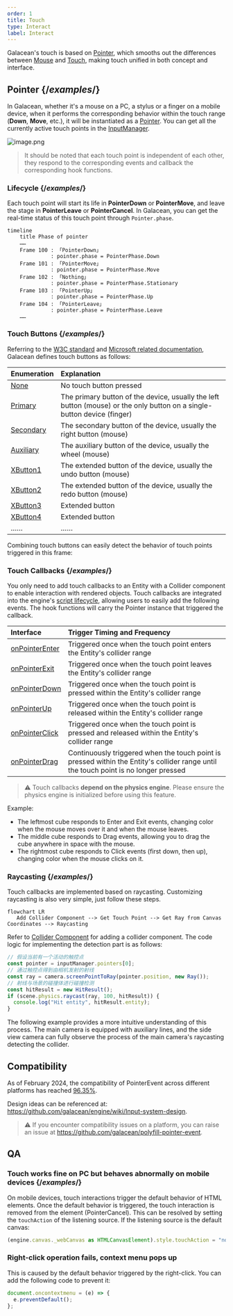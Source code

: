 ```yaml
---
order: 1
title: Touch
type: Interact
label: Interact
---
```


Galacean's touch is based on [Pointer](https://www.w3.org/TR/pointerevents3/), which smooths out the differences between [Mouse](https://developer.mozilla.org/zh-CN/docs/Web/API/MouseEvent) and [Touch](https://developer.mozilla.org/zh-CN/docs/Web/API/TouchEvent), making touch unified in both concept and interface.

## Pointer {/*examples*/}

In Galacean, whether it's a mouse on a PC, a stylus or a finger on a mobile device, when it performs the corresponding behavior within the touch range (**Down**, **Move**, etc.), it will be instantiated as a [Pointer](/apis/core/#Pointer). You can get all the currently active touch points in the [InputManager](/apis/core/#InputManager).

<img src="https://mdn.alipayobjects.com/huamei_yo47yq/afts/img/A*k6_aRKNVxGkAAAAAAAAAAAAADhuCAQ/original" alt="image.png"  />

> It should be noted that each touch point is independent of each other, they respond to the corresponding events and callback the corresponding hook functions.

### Lifecycle {/*examples*/}

Each touch point will start its life in **PointerDown** or **PointerMove**, and leave the stage in **PointerLeave** or **PointerCancel**. In Galacean, you can get the real-time status of this touch point through `Pointer.phase`.

```mermaid
timeline
    title Phase of pointer
    ……
    Frame 100 : 「PointerDown」
              : pointer.phase = PointerPhase.Down
    Frame 101 : 「PointerMove」
              : pointer.phase = PointerPhase.Move
    Frame 102 : 「Nothing」
              : pointer.phase = PointerPhase.Stationary
    Frame 103 : 「PointerUp」
              : pointer.phase = PointerPhase.Up
    Frame 104 : 「PointerLeave」
              : pointer.phase = PointerPhase.Leave
    ……
```

<playground src="input-log.ts"></playground>

### Touch Buttons {/*examples*/}

Referring to the [W3C standard](https://www.w3.org/TR/uievents/#dom-mouseevent-button) and [Microsoft related documentation](https://learn.microsoft.com/en-us/dotnet/api/system.windows.input.mousebutton?view=windowsdesktop-6.0), Galacean defines touch buttons as follows:

| Enumeration                                      | Explanation                                                      |
| :---------------------------------------------- | :--------------------------------------------------------------- |
| [None](/apis/core/#PointerButton-None)        | No touch button pressed                                          |
| [Primary](/apis/core/#PointerButton-Primary)  | The primary button of the device, usually the left button (mouse) or the only button on a single-button device (finger) |
| [Secondary](/apis/core/#PointerButton-Secondary) | The secondary button of the device, usually the right button (mouse) |
| [Auxiliary](/apis/core/#PointerButton-Auxiliary) | The auxiliary button of the device, usually the wheel (mouse)    |
| [XButton1](/apis/core/#PointerButton-XButton1) | The extended button of the device, usually the undo button (mouse) |
| [XButton2](/apis/core/#PointerButton-XButton2) | The extended button of the device, usually the redo button (mouse) |
| [XButton3](/apis/core/#PointerButton-XButton3) | Extended button                                                  |
| [XButton4](/apis/core/#PointerButton-XButton4) | Extended button                                                  |
| ……                                              | ……                                                               |

Combining touch buttons can easily detect the behavior of touch points triggered in this frame:

<playground src="input-pointerButton.ts"></playground>

### Touch Callbacks {/*examples*/}

You only need to add touch callbacks to an Entity with a Collider component to enable interaction with rendered objects. Touch callbacks are integrated into the engine's [script lifecycle](/en/docs/script/class/#脚本生命周期), allowing users to easily add the following events. The hook functions will carry the Pointer instance that triggered the callback.

| Interface                                           | Trigger Timing and Frequency                                               |
| :-------------------------------------------------- | :------------------------------------------------------------------------- |
| [onPointerEnter](/apis/core/#Script-onPointerEnter) | Triggered once when the touch point enters the Entity's collider range     |
| [onPointerExit](/apis/core/#Script-onPointerExit)   | Triggered once when the touch point leaves the Entity's collider range     |
| [onPointerDown](/apis/core/#Script-onPointerDown)   | Triggered once when the touch point is pressed within the Entity's collider range |
| [onPointerUp](/apis/core/#Script-onPointerUp)       | Triggered once when the touch point is released within the Entity's collider range |
| [onPointerClick](/apis/core/#Script-onPointerClick) | Triggered once when the touch point is pressed and released within the Entity's collider range |
| [onPointerDrag](/apis/core/#Script-onPointerDrag)   | Continuously triggered when the touch point is pressed within the Entity's collider range until the touch point is no longer pressed |

> ⚠️ Touch callbacks **depend on the physics engine**. Please ensure the physics engine is initialized before using this feature.

Example:

- The leftmost cube responds to Enter and Exit events, changing color when the mouse moves over it and when the mouse leaves.
- The middle cube responds to Drag events, allowing you to drag the cube anywhere in space with the mouse.
- The rightmost cube responds to Click events (first down, then up), changing color when the mouse clicks on it.

<playground src="input-pointer.ts"></playground>

### Raycasting {/*examples*/}

Touch callbacks are implemented based on raycasting. Customizing raycasting is also very simple, just follow these steps.

```mermaid
flowchart LR
   Add Collider Component --> Get Touch Point --> Get Ray from Canvas Coordinates --> Raycasting
```

Refer to [Collider Component](/en/docs/physics/collider/) for adding a collider component. The code logic for implementing the detection part is as follows:

```typescript
// 假设当前有一个活动的触控点
const pointer = inputManager.pointers[0];
// 通过触控点得到由相机发射的射线
const ray = camera.screenPointToRay(pointer.position, new Ray());
// 射线与场景的碰撞体进行碰撞检测
const hitResult = new HitResult();
if (scene.physics.raycast(ray, 100, hitResult)) {
  console.log("Hit entity", hitResult.entity);
}
```

The following example provides a more intuitive understanding of this process. The main camera is equipped with auxiliary lines, and the side view camera can fully observe the process of the main camera's raycasting detecting the collider.

<playground src="input-pointerRaycast.ts"></playground>

## Compatibility

As of February 2024, the compatibility of PointerEvent across different platforms has reached [96.35%](https://caniuse.com/?search=PointerEvent).

Design ideas can be referenced at: https://github.com/galacean/engine/wiki/Input-system-design.

> ⚠️ If you encounter compatibility issues on a platform, you can raise an issue at https://github.com/galacean/polyfill-pointer-event.

## QA

### Touch works fine on PC but behaves abnormally on mobile devices {/*examples*/}

On mobile devices, touch interactions trigger the default behavior of HTML elements. Once the default behavior is triggered, the touch interaction is removed from the element (PointerCancel). This can be resolved by setting the `touchAction` of the listening source. If the listening source is the default canvas:

```typescript
(engine.canvas._webCanvas as HTMLCanvasElement).style.touchAction = "none";
```

### Right-click operation fails, context menu pops up

This is caused by the default behavior triggered by the right-click. You can add the following code to prevent it:

```typescript
document.oncontextmenu = (e) => {
  e.preventDefault();
};
```

